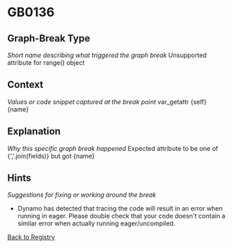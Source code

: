 # GB0136

## Graph-Break Type
*Short name describing what triggered the graph break*
Unsupported attribute for range() object

## Context
*Values or code snippet captured at the break point*
var_getattr {self} {name}

## Explanation
*Why this specific graph break happened*
Expected attribute to be one of {','.join(fields)} but got {name}

## Hints
*Suggestions for fixing or working around the break*
- Dynamo has detected that tracing the code will result in an error when running in eager. Please double check that your code doesn't contain a similar error when actually running eager/uncompiled.



[Back to Registry](../index.md)
